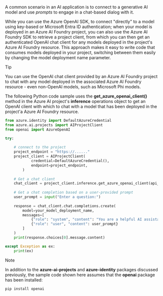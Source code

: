A common scenario in an AI application is to connect to a generative AI model and use *prompts* to engage in a chat-based dialog with it.

While you can use the Azure OpenAI SDK, to connect "directly" to a model using key-based or Microsoft Entra ID authentication; when your model is deployed in an Azure AI Foundry project, you can also use the Azure AI Foundry SDK to retrieve a project client, from which you can then get an authenticated OpenAI chat client for any models deployed in the project's Azure AI Foundry resource. This approach makes it easy to write code that consumes models deployed in your project, switching between them easily by changing the model deployment name parameter.

> [!TIP]
> You can use the OpenAI chat client provided by an Azure AI Foundry project to chat with any model deployed in the associated Azure AI Foundry resource - even non-OpenAI models, such as Microsoft Phi models.

The following Python code sample uses the **get_azure_openai_client()** method in the Azure AI project's **inference** operations object to get an OpenAI client with which to chat with a model that has been deployed in the project'a Azure AI Foundry resource.

```python
from azure.identity import DefaultAzureCredential
from azure.ai.projects import AIProjectClient
from openai import AzureOpenAI

try:
    
    # connect to the project
    project_endpoint = "https://......"
    project_client = AIProjectClient(            
            credential=DefaultAzureCredential(),
            endpoint=project_endpoint,
        )
    
    # Get a chat client
    chat_client = project_client.inference.get_azure_openai_client(api_version="2024-10-21")
    
    # Get a chat completion based on a user-provided prompt
    user_prompt = input("Enter a question:")
    
    response = chat_client.chat.completions.create(
        model=your_model_deployment_name,
        messages=[
            {"role": "system", "content": "You are a helpful AI assistant."},
            {"role": "user", "content": user_prompt}
        ]
    )
    print(response.choices[0].message.content)

except Exception as ex:
    print(ex)
```

> [!NOTE]
> In addition to the **azure-ai-projects** and **azure-identity** packages discussed previously, the sample code shown here assumes that the **openai** package has been installed:
>
> `pip install openai`
